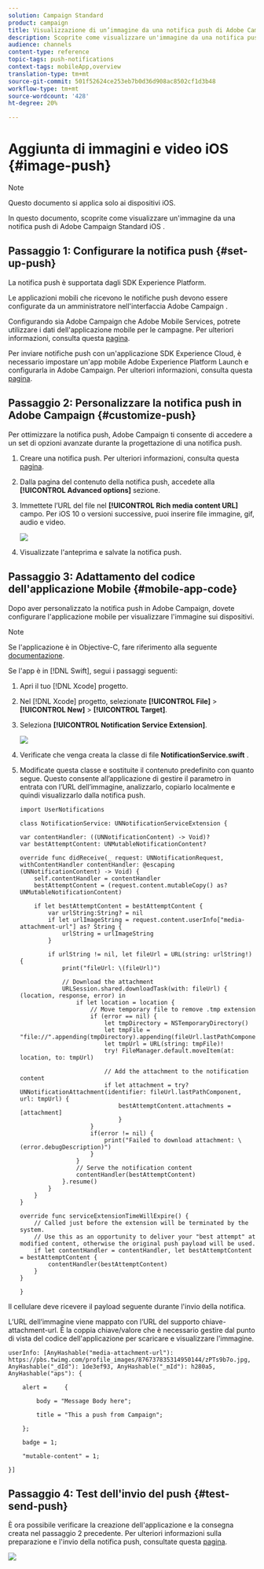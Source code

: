 ```yaml
---
solution: Campaign Standard
product: campaign
title: Visualizzazione di un’immagine da una notifica push di Adobe Campaign Standard
description: Scoprite come visualizzare un'immagine da una notifica push Adobe Campaign  su un dispositivo iOS.
audience: channels
content-type: reference
topic-tags: push-notifications
context-tags: mobileApp,overview
translation-type: tm+mt
source-git-commit: 501f52624ce253eb7b0d36d908ac8502cf1d3b48
workflow-type: tm+mt
source-wordcount: '428'
ht-degree: 20%

---
```



# Aggiunta di immagini e video iOS {#image-push}

>[!NOTE]
>
>Questo documento si applica solo ai dispositivi iOS.

In questo documento, scoprite come visualizzare un&#39;immagine da una notifica push di Adobe Campaign Standard iOS .

## Passaggio 1: Configurare la notifica push {#set-up-push}

La notifica push è supportata dagli SDK  Experience Platform.

Le applicazioni mobili che ricevono le notifiche push devono essere configurate da un amministratore nell&#39;interfaccia Adobe Campaign .

Configurando sia  Adobe Campaign che  Adobe Mobile Services, potrete utilizzare i dati dell&#39;applicazione mobile per le campagne. Per ulteriori informazioni, consulta questa [pagina](https://docs.adobe.com/content/help/it-IT/campaign-standard/using/administrating/configuring-channels/configuring-a-mobile-application.html).

Per inviare notifiche push con un&#39;applicazione SDK  Experience Cloud, è necessario impostare un&#39;app mobile  Adobe Experience Platform Launch e configurarla in  Adobe Campaign. Per ulteriori informazioni, consulta questa [pagina](https://docs.adobe.com/content/help/it-IT/campaign-standard/using/administrating/configuring-channels/configuring-a-mobile-application.html#ChannelspecificapplicationconfigurationinAdobeCampaign).

## Passaggio 2: Personalizzare la notifica push in  Adobe Campaign {#customize-push}

Per ottimizzare la notifica push, Adobe Campaign ti consente di accedere a un set di opzioni avanzate durante la progettazione di una notifica push.

1. Creare una notifica push. Per ulteriori informazioni, consulta questa [pagina](../../channels/using/preparing-and-sending-a-push-notification.md).

1. Dalla pagina del contenuto della notifica push, accedete alla **[!UICONTROL Advanced options]** sezione.

1. Immettete l’URL del file nel **[!UICONTROL Rich media content URL]** campo.
Per iOS 10 o versioni successive, puoi inserire file immagine, gif, audio e video.

   ![](assets/push_notif_advanced_6.png)

1. Visualizzate l&#39;anteprima e salvate la notifica push.

## Passaggio 3: Adattamento del codice dell&#39;applicazione Mobile {#mobile-app-code}

Dopo aver personalizzato la notifica push in  Adobe Campaign, dovete configurare l&#39;applicazione mobile per visualizzare l&#39;immagine sui dispositivi.

>[!NOTE]
>
>Se l&#39;applicazione è in Objective-C, fare riferimento alla seguente [documentazione](https://docs.adobe.com/content/help/en/mobile-services/ios/messaging-ios/push-messaging/c-set-up-rich-push-notif-ios.html).

Se l&#39;app è in [!DNL Swift], segui i passaggi seguenti:

1. Apri il tuo [!DNL Xcode] progetto.

1. Nel [!DNL Xcode] progetto, selezionate **[!UICONTROL File]** > **[!UICONTROL New]** > **[!UICONTROL Target]**.

1. Seleziona **[!UICONTROL Notification Service Extension]**.

   ![](assets/push_notif_advanced_12.png)

1. Verificate che venga creata la classe di file **NotificationService.swift** .

1. Modificate questa classe e sostituite il contenuto predefinito con quanto segue.
Questo consente all’applicazione di gestire il parametro in entrata con l’URL dell’immagine, analizzarlo, copiarlo localmente e quindi visualizzarlo dalla notifica push.

   ```
   import UserNotifications
   
   class NotificationService: UNNotificationServiceExtension {
   
   var contentHandler: ((UNNotificationContent) -> Void)?
   var bestAttemptContent: UNMutableNotificationContent?
   
   override func didReceive(_ request: UNNotificationRequest, withContentHandler contentHandler: @escaping (UNNotificationContent) -> Void) {
       self.contentHandler = contentHandler
       bestAttemptContent = (request.content.mutableCopy() as? UNMutableNotificationContent)
   
       if let bestAttemptContent = bestAttemptContent {
           var urlString:String? = nil
           if let urlImageString = request.content.userInfo["media-attachment-url"] as? String {
               urlString = urlImageString
           }
   
           if urlString != nil, let fileUrl = URL(string: urlString!) {
               print("fileUrl: \(fileUrl)")
   
               // Download the attachment
               URLSession.shared.downloadTask(with: fileUrl) { (location, response, error) in
                   if let location = location {
                       // Move temporary file to remove .tmp extension
                       if (error == nil) {
                           let tmpDirectory = NSTemporaryDirectory()
                           let tmpFile = "file://".appending(tmpDirectory).appending(fileUrl.lastPathComponent)
                           let tmpUrl = URL(string: tmpFile)!
                           try! FileManager.default.moveItem(at: location, to: tmpUrl)
   
                           // Add the attachment to the notification content
                           if let attachment = try? UNNotificationAttachment(identifier: fileUrl.lastPathComponent, url: tmpUrl) {
                               bestAttemptContent.attachments = [attachment]
                               }
                       }
                       if(error != nil) {
                           print("Failed to download attachment: \(error.debugDescription)")
                       }
                   }
                   // Serve the notification content
                   contentHandler(bestAttemptContent)
               }.resume()
           }
       }
   }
   
   override func serviceExtensionTimeWillExpire() {
       // Called just before the extension will be terminated by the system.
       // Use this as an opportunity to deliver your "best attempt" at modified content, otherwise the original push payload will be used.
       if let contentHandler = contentHandler, let bestAttemptContent = bestAttemptContent {
           contentHandler(bestAttemptContent)
       }
   }
   
   }
   ```

Il cellulare deve ricevere il payload seguente durante l&#39;invio della notifica.

L’URL dell’immagine viene mappato con l’URL del supporto chiave-attachment-url. È la coppia chiave/valore che è necessario gestire dal punto di vista del codice dell&#39;applicazione per scaricare e visualizzare l&#39;immagine.

```
userInfo: [AnyHashable("media-attachment-url"): https://pbs.twimg.com/profile_images/876737835314950144/zPTs9b7o.jpg, AnyHashable("_dId"): 1de3ef93, AnyHashable("_mId"): h280a5, AnyHashable("aps"): {
 
    alert =     {
 
        body = "Message Body here";
 
        title = "This a push from Campaign";
 
    };
 
    badge = 1;
 
    "mutable-content" = 1;
 
}]
```

## Passaggio 4: Test dell&#39;invio del push {#test-send-push}

È ora possibile verificare la creazione dell&#39;applicazione e la consegna creata nel passaggio 2 precedente. Per ulteriori informazioni sulla preparazione e l&#39;invio della notifica push, consultate questa [pagina](../../channels/using/preparing-and-sending-a-push-notification.md).

![](assets/push_notif_advanced_34.png)

